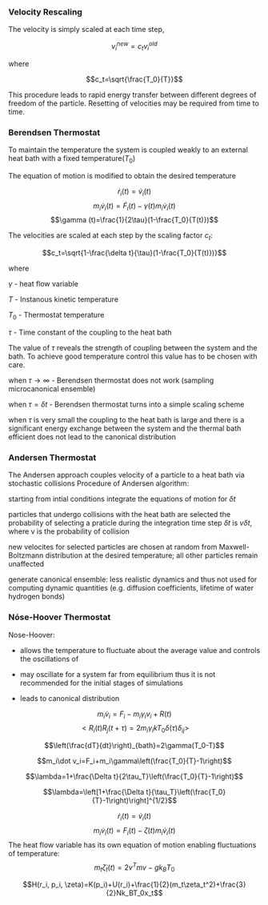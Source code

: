 ###		Velocity Rescaling

The velocity is simply scaled at each time step,

$$v_i^{new}=c_t v_i^{old}$$

where

$$c_t=\sqrt{\frac{T_0}{T}}$$

This procedure leads to rapid energy transfer between different degrees of freedom of the particle. Resetting of velocities may be required from time to time.

###		Berendsen Thermostat

To maintain the temperature the system is coupled weakly to an external heat bath with a fixed temperature($T_0$)

The equation of motion is modified to obtain the desired temperature

$$\dot r_i(t)=\dot v_i(t)$$
$$m_i\dot v_i(t)=\dot F_i(t)-\gamma (t)m_i\dot v_i(t)$$
$$\gamma (t)=\frac{1}{2\tau}(1-\frac{T_0}{T(t)})$$

The velocities are scaled at each step by the scaling factor $c_t$:

$$c_t=\sqrt{1-\frac{\delta t}{\tau}(1-\frac{T_0}{T(t)})}$$

where

$\gamma$ - heat flow variable

$T$ - Instanous kinetic temperature

$T_0$ - Thermostat temperature

$\tau$ - Time constant of the coupling to the heat bath

The value of $\tau$ reveals the strength of coupling between the system and the bath. To achieve good temperature control this value has to be chosen with care.
 
when $\tau \to \infty$ - Berendsen thermostat does not work (sampling microcanonical ensemble)

when $\tau = \delta t$ - Berendsen thermostat turns into a simple scaling scheme

when $\tau$ is very small the coupling to the heat bath is large and there is a significant energy exchange between the system and the thermal bath efficient does not lead to the canonical distribution

###		Andersen Thermostat

The Andersen approach couples velocity of a particle to a heat bath via stochastic collisions
Procedure of Andersen algorithm:

starting from intial conditions integrate the equations of motion for $\delta t$

particles that undergo collisions with the heat bath are selected
the probability of selecting a praticle during the integration time step $\delta t$ is $v\delta t$, where v is the probability of collision

new velocites for selected particles are chosen at random from Maxwell- Boltzmann distribution at the desired temperature; all other particles remain unaffected

generate canonical ensemble: less realistic dynamics and thus not used for computing dynamic quantities (e.g. diffusion coefficients, lifetime of water hydrogen bonds)

###		Nóse-Hoover Thermostat

Nose-Hoover:

- allows the temperature to fluctuate about the average value and controls the oscillations of

- may oscillate for a system far from equilibrium thus it is not recommended for the initial stages of simulations

- leads to canonical distribution


$$m_i\dot v_i=F_i-m_i\gamma_iv_i+R(t)$$
$$<R_i(t)R_j(t+\tau)=2m_i\gamma_ikT_0\delta(\tau)\delta_{ij}>$$

$$\left(\frac{dT}{dt}\right)_{bath}=2\gamma(T_0-T)$$

$$m_i\dot v_i=F_i+m_i\gamma\left(\frac{T_0}{T}-1\right)$$

$$\lambda=1+\frac{\Delta t}{2\tau_T}\left(\frac{T_0}{T}-1\right)$$

$$\lambda=\left[1+\frac{\Delta t}{\tau_T}\left(\frac{T_0}{T}-1\right)\right]^{1/2}$$


$$\dot r_i(t)=\dot v_i(t)$$
$$m_i\dot v_i(t)=F_i(t)-\zeta(t)m_i\dot v_i(t)$$
The heat flow variable has its own equation of motion enabling fluctuations of temperature:
$$m_t\dot \zeta_t(t)=2v^Tmv-gk_BT_0$$

$$H(r_i, p_i, \zeta)=K(p_i)+U(r_i)+\frac{1}{2}(m_t\zeta_t^2)+\frac{3}{2}Nk_BT_0x_t$$